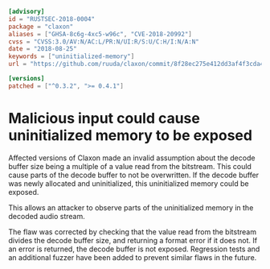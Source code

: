 ```toml
[advisory]
id = "RUSTSEC-2018-0004"
package = "claxon"
aliases = ["GHSA-8c6g-4xc5-w96c", "CVE-2018-20992"]
cvss = "CVSS:3.0/AV:N/AC:L/PR:N/UI:R/S:U/C:H/I:N/A:N"
date = "2018-08-25"
keywords = ["uninitialized-memory"]
url = "https://github.com/ruuda/claxon/commit/8f28ec275e412dd3af4f3cda460605512faf332c"

[versions]
patched = ["^0.3.2", ">= 0.4.1"]
```

# Malicious input could cause uninitialized memory to be exposed

Affected versions of Claxon made an invalid assumption about the decode buffer
size being a multiple of a value read from the bitstream. This could cause parts
of the decode buffer to not be overwritten. If the decode buffer was newly
allocated and uninitialized, this uninitialized memory could be exposed.

This allows an attacker to observe parts of the uninitialized memory in the
decoded audio stream.

The flaw was corrected by checking that the value read from the bitstream divides
the decode buffer size, and returning a format error if it does not. If an error
is returned, the decode buffer is not exposed. Regression tests and an
additional fuzzer have been added to prevent similar flaws in the future.
